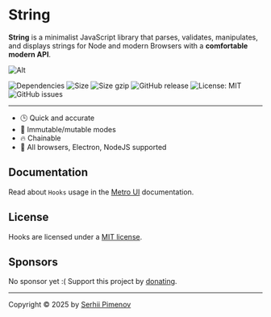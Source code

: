 # String

 **String** is a minimalist JavaScript library that parses, validates, manipulates, and displays strings for Node and modern Browsers with a **comfortable modern API**.


![Alt](https://repobeats.axiom.co/api/embed/d3f3cae1714c5bcd2c86aa8d40ccdfd3db3c0ef3.svg "Repobeats analytics image")

![Dependencies](https://img.shields.io/badge/Dependencies-none-darklime.svg)
![Size](https://img.badgesize.io/olton/string/master/lib/string.js.svg)
![Size gzip](https://img.badgesize.io/olton/string/master/lib/string.js.svg?compression=gzip)
![GitHub release](https://img.shields.io/github/v/release/olton/string?color=darkLime)
![License: MIT](https://img.shields.io/badge/License-MIT-blue.svg?style=flat)
![GitHub issues](https://img.shields.io/github/issues-raw/olton/string.svg?color=red)

<hr>

* 🕒 Quick and accurate
* 💪 Immutable/mutable modes
* 🔥 Chainable
* 👫 All browsers, Electron, NodeJS supported

## Documentation

Read about `Hooks` usage in the [Metro UI](https://docs-new.metroui.org.ua/libraries/string) documentation.

## License

Hooks are licensed under a [MIT license](LICENSE).

## Sponsors

No sponsor yet :(
Support this project by [donating](https://www.patreon.com/metroui).

---
Copyright © 2025 by [Serhii Pimenov](https://pimenov.com.ua)
